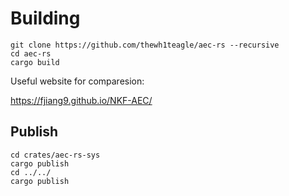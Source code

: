 # Building

```console
git clone https://github.com/thewh1teagle/aec-rs --recursive
cd aec-rs
cargo build
```

Useful website for comparesion:

https://fjiang9.github.io/NKF-AEC/

## Publish

```console
cd crates/aec-rs-sys
cargo publish
cd ../../
cargo publish
```
